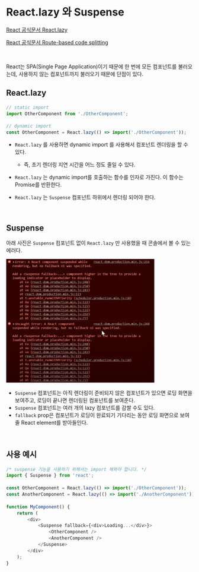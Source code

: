 # React.lazy 와 Suspense

[React 공식문서 React.lazy](https://ko.reactjs.org/docs/code-splitting.html#reactlazy)

[React 공식문서 Route-based code splitting](https://ko.reactjs.org/docs/code-splitting.html#route-based-code-splitting)

<br>

React는 SPA(Single Page Application)이기 때문에 한 번에 모든 컴포넌트를 불러오는데, 사용하지 않는 컴포넌트까지 불러오기 때문에 단점이 있다.

## React.lazy

```js
// static import
import OtherComponent from './OtherComponent';

// dynamic import
const OtherComponent = React.lazy(() => import('./OtherComponent'));
```

- `React.lazy` 를 사용하면 dynamic import 를 사용해서 컴포넌트 렌더링을 할 수 있다.

  - 즉, 초기 렌더링 지연 시간을 어느 정도 줄일 수 있다.

- `React.lazy` 는 dynamic import를 호출하는 함수를 인자로 가진다. 이 함수는 Promise를 반환한다.
- `React.lazy` 는 `Suspense` 컴포넌트 하위에서 렌더링 되어야 한다.

<br/>

## Suspense

아래 사진은 `Suspense` 컴포넌트 없이 `React.lazy` 만 사용했을 때 콘솔에서 볼 수 있는 에러다.

<img src="./suspense_error.png" width="400">

- `Suspense` 컴포넌트는 아직 렌더링이 준비되지 않은 컴포넌트가 있으면 로딩 화면을 보여주고, 로딩이 끝나면 렌더링된 컴포넌트를 보여준다.
- `Suspense` 컴포넌트는 여러 개의 lazy 컴포넌트를 감쌀 수도 있다.
- `fallback` prop은 컴포넌트가 로딩이 완료되기 기다리는 동안 로딩 화면으로 보여줄 React element를 받아들인다.

<br/>

## 사용 예시

```js
/* suspense 기능을 사용하기 위해서는 import 해와야 합니다. */
import { Suspense } from 'react';

const OtherComponent = React.lazy(() => import('./OtherComponent'));
const AnotherComponent = React.lazy(() => import('./AnotherComponent'));

function MyComponent() {
	return (
		<div>
			<Suspense fallback={<div>Loading...</div>}>
				<OtherComponent />
				<AnotherComponent />
			</Suspense>
		</div>
	);
}
```
